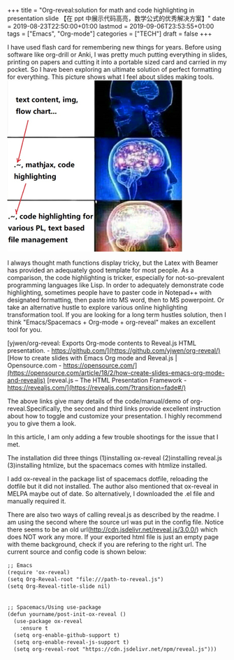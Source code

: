 +++
title = "Org-reveal:solution for math and code highlighting in presentation slide 【在 ppt 中展示代码高亮，数学公式的优秀解决方案】"
date = 2019-08-23T22:50:00+01:00
lastmod = 2019-09-06T23:53:55+01:00
tags = ["Emacs", "Org-mode"]
categories = ["TECH"]
draft = false
+++

I have used flash card for remembering new things for years. Before using software like org-drill or Anki, I was pretty much putting everything in slides, printing on papers and cutting it into a portable sized card and carried in my pocket. So I have been exploring an ultimate solution of perfect formatting for everything. This picture shows what I feel about slides making tools.
![](/img/org-reveal.jpg)

I always thought math functions display tricky, but the Latex with Beamer has provided an adequately good template for most people. As a comparison, the code highlighting is tricker, especially for not-so-prevalent programming languages like Lisp. In order to adequately demonstrate code highlighting, sometimes people have to paster code in Notepad++ with designated formatting, then paste into MS word, then to MS powerpoint. Or take an alternative hustle to explore various online highlighting transformation tool. If you are looking for a long term hustles solution, then I think "Emacs/Spacemacs + Org-mode + org-reveal" makes an excellent tool for you.

[yjwen/org-reveal: Exports Org-mode contents to Reveal.js HTML presentation. - https://github.com/](https://github.com/yjwen/org-reveal/)
[How to create slides with Emacs Org mode and Reveal.js | Opensource.com - https://opensource.com/](https://opensource.com/article/18/2/how-create-slides-emacs-org-mode-and-revealjs)
[reveal.js – The HTML Presentation Framework - https://revealjs.com/](https://revealjs.com/?transition=fade#/)

The above links give many details of the code/manual/demo of org-reveal.Specifically, the second and third links provide excellent instruction about how to toggle and customize your presentation. I highly recommend you to give them a look.

In this article, I am only adding a few trouble shootings for the issue that I met.

The installation did three things (1)installing ox-reveal (2)installing reveal.js (3)installing htmlize, but the spacemacs comes with htmlize installed.

I add ox-reveal in the package list of spacemacs dotfile, reloading the dotfile but it did not installed. The author also mentioned that ox-reveal in MELPA maybe out of date. So alternatively, I downloaded the .el file and manually required it.

There are also two ways of calling reveal.js as described by the readme. I am using the second where the source url was put in the config file. Notice there seems to be an old url(<http://cdn.jsdelivr.net/reveal.js/3.0.0/>) which does NOT work any more. If your exported html file is just an empty page with theme background, check if you are refering to the right url. The current source and config code is shown below:

```nil
;; Emacs
(require 'ox-reveal)
(setq Org-Reveal-root "file:///path-to-reveal.js")
(setq Org-Reveal-title-slide nil)


;; Spacemacs/Using use-package
(defun yourname/post-init-ox-reveal ()
  (use-package ox-reveal
    :ensure t
  (setq org-enable-github-support t)
  (setq org-enable-reveal-js-support t)
  (setq org-reveal-root "https://cdn.jsdelivr.net/npm/reveal.js")))
```
